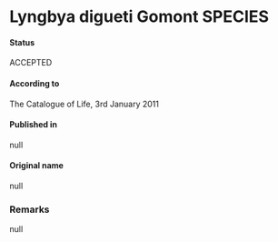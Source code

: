 # Lyngbya digueti Gomont SPECIES

#### Status
ACCEPTED

#### According to
The Catalogue of Life, 3rd January 2011

#### Published in
null

#### Original name
null

### Remarks
null